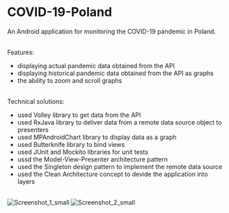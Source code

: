 # COVID-19-Poland
An Android application for monitoring the COVID-19 pandemic in Poland. <br /> <br />

Features:
- displaying actual pandemic data obtained from the API
- displaying historical pandemic data obtained from the API as graphs
- the ability to zoom and scroll graphs
<br /> <br />

Technical solutions:
- used Volley library to get data from the API
- used RxJava library to deliver data from a remote data source object to presenters
- used MPAndroidChart library to display data as a graph
- used Butterknife library to bind views
- used JUnit and Mockito libraries for unit tests
- ussd the Model-View-Presenter architecture pattern
- used the Singleton design pattern to implement the remote data source
- used the Clean Architecture concept to devide the application into layers
 <br /> <br />


![Screenshot_1_small](https://user-images.githubusercontent.com/59321506/79605613-8760dd00-80f0-11ea-919d-4f964a0b6494.png)
![Screenshot_2_small](https://user-images.githubusercontent.com/59321506/79605788-d27af000-80f0-11ea-897f-189ffc4cabe0.png)
<br />  <br />
